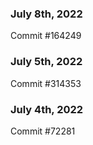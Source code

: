 ### July 8th, 2022

Commit #164249

### July 5th, 2022

Commit #314353


### July 4th, 2022

Commit #72281
